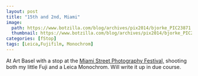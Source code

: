 ```yaml
---
layout: post
title: "15th and 2nd, Miami"
image:
  path: https://www.botzilla.com/blog/archives/pix2014/bjorke_PIC23871.jpg
  thumbnail: https://www.botzilla.com/blog/archives/pix2014/bjorke_PIC23871.jpg
categories: [fStop]
tags: [Leica,Fujifilm, Monochrom]
---
```



At Art Basel with a stop at the <a href="http://www.miamistreetphotographyfestival.org/">Miami Street Photography Festival,</a> shooting both my little Fuji and a Leica Monochrom. Will write it up in due course.
